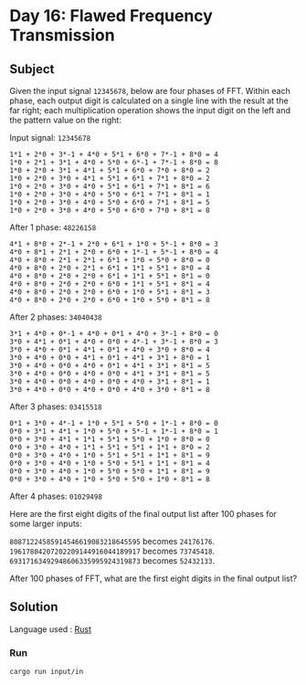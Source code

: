 # Day 16: Flawed Frequency Transmission

## Subject

Given the input signal `12345678`, below are four phases of FFT. Within each
phase, each output digit is calculated on a single line with the result at
the far right; each multiplication operation shows the input digit on the
left and the pattern value on the right:

Input signal: `12345678`

    1*1 + 2*0 + 3*-1 + 4*0 + 5*1 + 6*0 + 7*-1 + 8*0 = 4
    1*0 + 2*1 + 3*1 + 4*0 + 5*0 + 6*-1 + 7*-1 + 8*0 = 8
    1*0 + 2*0 + 3*1 + 4*1 + 5*1 + 6*0 + 7*0 + 8*0 = 2
    1*0 + 2*0 + 3*0 + 4*1 + 5*1 + 6*1 + 7*1 + 8*0 = 2
    1*0 + 2*0 + 3*0 + 4*0 + 5*1 + 6*1 + 7*1 + 8*1 = 6
    1*0 + 2*0 + 3*0 + 4*0 + 5*0 + 6*1 + 7*1 + 8*1 = 1
    1*0 + 2*0 + 3*0 + 4*0 + 5*0 + 6*0 + 7*1 + 8*1 = 5
    1*0 + 2*0 + 3*0 + 4*0 + 5*0 + 6*0 + 7*0 + 8*1 = 8

After 1 phase: `48226158`

    4*1 + 8*0 + 2*-1 + 2*0 + 6*1 + 1*0 + 5*-1 + 8*0 = 3
    4*0 + 8*1 + 2*1 + 2*0 + 6*0 + 1*-1 + 5*-1 + 8*0 = 4
    4*0 + 8*0 + 2*1 + 2*1 + 6*1 + 1*0 + 5*0 + 8*0 = 0
    4*0 + 8*0 + 2*0 + 2*1 + 6*1 + 1*1 + 5*1 + 8*0 = 4
    4*0 + 8*0 + 2*0 + 2*0 + 6*1 + 1*1 + 5*1 + 8*1 = 0
    4*0 + 8*0 + 2*0 + 2*0 + 6*0 + 1*1 + 5*1 + 8*1 = 4
    4*0 + 8*0 + 2*0 + 2*0 + 6*0 + 1*0 + 5*1 + 8*1 = 3
    4*0 + 8*0 + 2*0 + 2*0 + 6*0 + 1*0 + 5*0 + 8*1 = 8

After 2 phases: `34040438`

    3*1 + 4*0 + 0*-1 + 4*0 + 0*1 + 4*0 + 3*-1 + 8*0 = 0
    3*0 + 4*1 + 0*1 + 4*0 + 0*0 + 4*-1 + 3*-1 + 8*0 = 3
    3*0 + 4*0 + 0*1 + 4*1 + 0*1 + 4*0 + 3*0 + 8*0 = 4
    3*0 + 4*0 + 0*0 + 4*1 + 0*1 + 4*1 + 3*1 + 8*0 = 1
    3*0 + 4*0 + 0*0 + 4*0 + 0*1 + 4*1 + 3*1 + 8*1 = 5
    3*0 + 4*0 + 0*0 + 4*0 + 0*0 + 4*1 + 3*1 + 8*1 = 5
    3*0 + 4*0 + 0*0 + 4*0 + 0*0 + 4*0 + 3*1 + 8*1 = 1
    3*0 + 4*0 + 0*0 + 4*0 + 0*0 + 4*0 + 3*0 + 8*1 = 8

After 3 phases: `03415518`

    0*1 + 3*0 + 4*-1 + 1*0 + 5*1 + 5*0 + 1*-1 + 8*0 = 0
    0*0 + 3*1 + 4*1 + 1*0 + 5*0 + 5*-1 + 1*-1 + 8*0 = 1
    0*0 + 3*0 + 4*1 + 1*1 + 5*1 + 5*0 + 1*0 + 8*0 = 0
    0*0 + 3*0 + 4*0 + 1*1 + 5*1 + 5*1 + 1*1 + 8*0 = 2
    0*0 + 3*0 + 4*0 + 1*0 + 5*1 + 5*1 + 1*1 + 8*1 = 9
    0*0 + 3*0 + 4*0 + 1*0 + 5*0 + 5*1 + 1*1 + 8*1 = 4
    0*0 + 3*0 + 4*0 + 1*0 + 5*0 + 5*0 + 1*1 + 8*1 = 9
    0*0 + 3*0 + 4*0 + 1*0 + 5*0 + 5*0 + 1*0 + 8*1 = 8

After 4 phases: `01029498`

Here are the first eight digits of the final output list after 100 phases for
some larger inputs:

`80871224585914546619083218645595` becomes `24176176`.
`19617804207202209144916044189917` becomes `73745418`.
`69317163492948606335995924319873` becomes `52432133`.

After 100 phases of FFT, what are the first eight digits in the final output
list?

## Solution

Language used : [Rust](https://www.rust-lang.org)

### Run

    cargo run input/in
